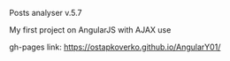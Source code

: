 Posts analyser v.5.7

My first project on AngularJS with AJAX use



gh-pages link: https://ostapkoverko.github.io/AngularY01/